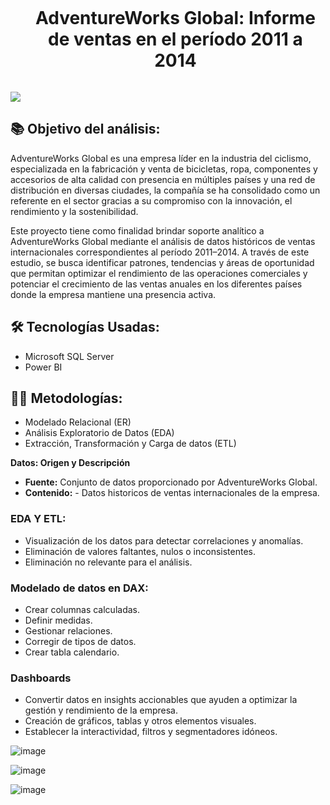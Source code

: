 

<!--h2 without bottom border-->
<div id="user-content-toc">
  <ul align="center">
    <summary><h1 style="display: inline-block"> AdventureWorks Global: Informe de ventas en el período 2011 a 2014</h1></summary>
  </ul>
</div>

<!--horizontal divider(gradiant)-->
<img src="https://user-images.githubusercontent.com/73097560/115834477-dbab4500-a447-11eb-908a-139a6edaec5c.gif">


<!--Intro start-->

## 📚 Objetivo del análisis:

AdventureWorks Global es una empresa líder en la industria del ciclismo, especializada en la fabricación y venta de bicicletas, ropa, componentes y accesorios de alta calidad con presencia en múltiples países y una red de distribución en diversas ciudades, la compañía se ha consolidado como un referente en el sector gracias a su compromiso con la innovación, el rendimiento y la sostenibilidad. 

Este proyecto tiene como finalidad brindar soporte analítico a AdventureWorks Global mediante el análisis de datos históricos de ventas internacionales correspondientes al período 2011–2014. A través de este estudio, se busca identificar patrones, tendencias y áreas de oportunidad que permitan optimizar el rendimiento de las operaciones comerciales y potenciar el crecimiento de las ventas anuales en los diferentes países donde la empresa mantiene una presencia activa.

## 🛠 Tecnologías Usadas:

- Microsoft SQL Server
- Power BI

## 👨‍💻 Metodologías:

- Modelado Relacional (ER)
- Análisis Exploratorio de Datos (EDA) 
- Extracción, Transformación y Carga de datos (ETL)

**Datos: Origen y Descripción**

- **Fuente:** Conjunto de datos proporcionado por AdventureWorks Global.
- **Contenido:**  - Datos historicos de ventas internacionales de la empresa.


### EDA Y ETL:

- Visualización de los datos para detectar correlaciones y anomalías.
- Eliminación de valores faltantes, nulos o inconsistentes.
- Eliminación no relevante para el análisis.

### Modelado de datos en DAX:

- Crear columnas calculadas.
- Definir medidas.
- Gestionar relaciones.
- Corregir de tipos de datos.
- Crear tabla calendario.

### Dashboards

- Convertir datos en insights accionables que ayuden a optimizar la gestión y rendimiento de la empresa.
- Creación de gráficos, tablas y otros elementos visuales.
- Establecer la interactividad, filtros y segmentadores idóneos.

![image](https://github.com/user-attachments/assets/f4cc2427-2312-49d9-a4a5-c1df0e47e587)

![image](https://github.com/user-attachments/assets/405dd287-f460-4c83-9868-8d1dc8ebe3c5)

![image](https://github.com/user-attachments/assets/14e1114c-1542-45e8-968e-6c322a50afee)

